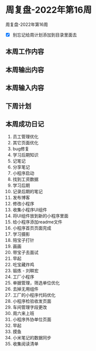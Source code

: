 # 周复盘-2022年第16周

周复盘-2022年第16周

- [x] 别忘记给周计划添加到目录里面去

## 本周工作内容

## 本周输出内容

## 本周输入内容

## 下周计划

## 本周成功日记
1. 员工管理优化
2. 其它页面优化
3. bug修复
4. 学习后期知识
5. 记笔记
6. 分享笔记
7. 小程序启动
8.  找到工资数据
9. 学习后期
10. 记录后期的笔记
11. 发布博客
12. 修改小程序
13. 收集小程序UI组件
14. 将UI组件放到新的小程序里面
15. 给小程序添加readme文件
16. 小程序首页页面完成
17. 学习摄影
18. 陪宝子打针
19. 画画
20. 带宝子去面试
21. 早起
22. 吃宝藏炸鸡
23. 锻炼 - 刘畊宏
24. 工厂小程序
25. 单据管理，筛选单位优化
26. 去掉无用组件
27. 工厂的小程序代码优化
29. 小程序检验收发页面
30. 车间管理字段更改
31. 周六来上班
32. 小程序外协单位页面
33. 早起
34. 摸鱼
35. 小米笔记的数据同步
36. 收集阅读清单